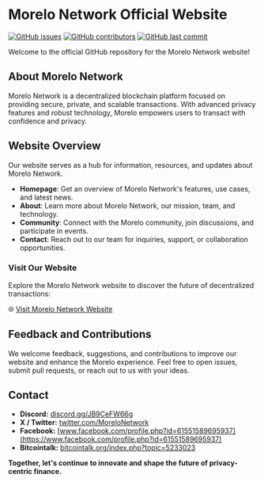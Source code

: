 # Morelo Network Official Website

[![GitHub issues](https://img.shields.io/github/issues/MoreloNetwork/Morelo-Website)](https://github.com/MoreloNetwork/Morelo-Website/issues)
[![GitHub contributors](https://img.shields.io/github/contributors/MoreloNetwork/Morelo-Website)](https://github.com/MoreloNetwork/Morelo-Website/graphs/contributors)
[![GitHub last commit](https://img.shields.io/github/last-commit/MoreloNetwork/Morelo-Website)](https://github.com/MoreloNetwork/Morelo-Website/commits/master)

Welcome to the official GitHub repository for the Morelo Network website!

## About Morelo Network

Morelo Network is a decentralized blockchain platform focused on providing secure, private, and scalable transactions. With advanced privacy features and robust technology, Morelo empowers users to transact with confidence and privacy.

## Website Overview

Our website serves as a hub for information, resources, and updates about Morelo Network. 
- **Homepage**: Get an overview of Morelo Network's features, use cases, and latest news.
- **About**: Learn more about Morelo Network, our mission, team, and technology.
- **Community**: Connect with the Morelo community, join discussions, and participate in events.
- **Contact**: Reach out to our team for inquiries, support, or collaboration opportunities.

### Visit Our Website

Explore the Morelo Network website to discover the future of decentralized transactions:

🌐 [Visit Morelo Network Website](https://morelonetwork.pl/)

## Feedback and Contributions

We welcome feedback, suggestions, and contributions to improve our website and enhance the Morelo experience. Feel free to open issues, submit pull requests, or reach out to us with your ideas.

## Contact

- **Discord:** [discord.gg/JB9CeFW66g](https://discord.gg/JB9CeFW66g)
- **X / Twitter:** [twitter.com/MoreloNetwork](https://twitter.com/MoreloNetwork)
- **Facebook:** [www.facebook.com/profile.php?id=61551589695937](https://www.facebook.com/profile.php?id=61551589695937)
- **Bitcointalk:** [bitcointalk.org/index.php?topic=5233023](https://bitcointalk.org/index.php?topic=5233023)

**Together, let's continue to innovate and shape the future of privacy-centric finance.**
